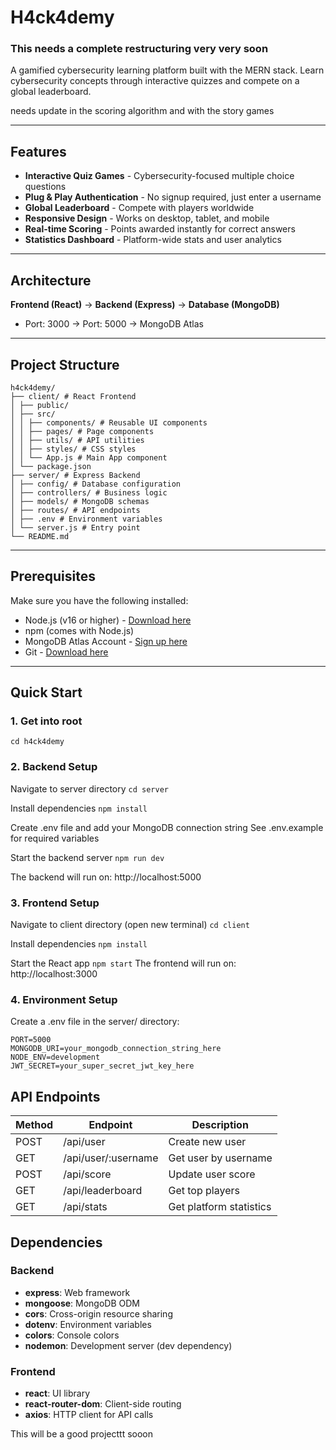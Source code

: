 # H4ck4demy

### This needs a complete restructuring very very soon 

A gamified cybersecurity learning platform built with the MERN stack. Learn cybersecurity concepts through interactive quizzes and compete on a global leaderboard.

needs update in the scoring algorithm and with the story games 

---

## Features
- **Interactive Quiz Games** - Cybersecurity-focused multiple choice questions  
- **Plug & Play Authentication** - No signup required, just enter a username  
- **Global Leaderboard** - Compete with players worldwide  
- **Responsive Design** - Works on desktop, tablet, and mobile  
- **Real-time Scoring** - Points awarded instantly for correct answers  
- **Statistics Dashboard** - Platform-wide stats and user analytics  

---

## Architecture
**Frontend (React)** → **Backend (Express)** → **Database (MongoDB)**  
- Port: 3000 → Port: 5000 → MongoDB Atlas  

---

## Project Structure
```
h4ck4demy/
├── client/ # React Frontend
│ ├── public/
│ ├── src/
│ │ ├── components/ # Reusable UI components
│ │ ├── pages/ # Page components
│ │ ├── utils/ # API utilities
│ │ ├── styles/ # CSS styles
│ │ └── App.js # Main App component
│ └── package.json
├── server/ # Express Backend
│ ├── config/ # Database configuration
│ ├── controllers/ # Business logic
│ ├── models/ # MongoDB schemas
│ ├── routes/ # API endpoints
│ ├── .env # Environment variables
│ └── server.js # Entry point
└── README.md
```

---

## Prerequisites
Make sure you have the following installed:
- Node.js (v16 or higher) - [Download here](https://nodejs.org)  
- npm (comes with Node.js)  
- MongoDB Atlas Account - [Sign up here](https://www.mongodb.com/atlas)  
- Git - [Download here](https://git-scm.com)  

---

## Quick Start

### 1. Get into root
`cd h4ck4demy`

### 2. Backend Setup
Navigate to server directory
`cd server`

Install dependencies
`npm install`

Create .env file and add your MongoDB connection string
See .env.example for required variables

Start the backend server
`npm run dev`

The backend will run on: http://localhost:5000

### 3. Frontend Setup
Navigate to client directory (open new terminal)
`cd client`

Install dependencies
`npm install`

Start the React app
`npm start`
The frontend will run on: http://localhost:3000

### 4. Environment Setup

Create a .env file in the server/ directory:
```
PORT=5000
MONGODB_URI=your_mongodb_connection_string_here
NODE_ENV=development
JWT_SECRET=your_super_secret_jwt_key_here
```

## API Endpoints

| Method | Endpoint              | Description              |
|--------|-----------------------|--------------------------|
| POST   | /api/user             | Create new user          |
| GET    | /api/user/:username   | Get user by username     |
| POST   | /api/score            | Update user score        |
| GET    | /api/leaderboard      | Get top players          |
| GET    | /api/stats            | Get platform statistics  |

## Dependencies

### Backend
- **express**: Web framework  
- **mongoose**: MongoDB ODM  
- **cors**: Cross-origin resource sharing  
- **dotenv**: Environment variables  
- **colors**: Console colors  
- **nodemon**: Development server (dev dependency)  

### Frontend
- **react**: UI library  
- **react-router-dom**: Client-side routing  
- **axios**: HTTP client for API calls  


This will be a good projecttt sooon 
